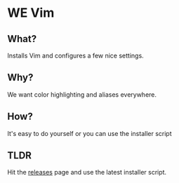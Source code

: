 # WE Vim

## What?
Installs Vim and configures a few nice settings.

## Why?
We want color highlighting and aliases everywhere.

## How?
It's easy to do yourself or you can use the installer script

## TLDR
Hit the [releases](https://github.com/wenergy-turajpilehvar/we-vim/releases/) page and use the latest installer script.
